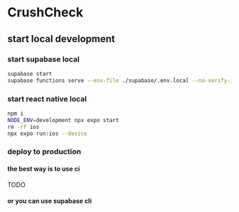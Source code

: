 # CrushCheck

## start local development

### start supabase local

```bash
supabase start
supabase functions serve --env-file ./supabase/.env.local --no-verify-jwt
```

### start react native local

```bash
npm i
NODE_ENV=development npx expo start
rm -rf ios
npx expo run:ios --device
```

### deploy to production

#### the best way is to use ci

TODO

#### or you can use supabase cli
